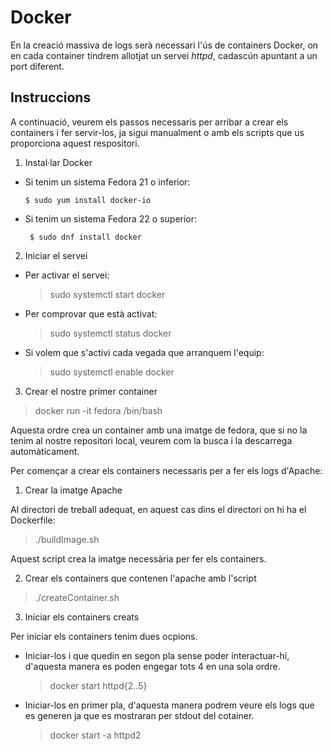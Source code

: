 # Docker

En la creació massiva de logs serà necessari l'ús de containers Docker, on en cada container tindrem allotjat un servei *httpd*, cadascún apuntant 
a un port diferent.

## Instruccions

A continuació, veurem els passos necessaris per arribar a crear els containers i fer servir-los, ja sigui manualment o amb els scripts
que us proporciona aquest respositori.

1.  Instal·lar Docker

  * Si tenim un sistema Fedora 21 o inferior:
 
    ```
    $ sudo yum install docker-io
    ```
  
  * Si tenim un sistema Fedora 22 o superior:
  
    ```
     $ sudo dnf install docker
    ``` 

2.  Iniciar el servei

  * Per activar el servei:
  
    > sudo systemctl start docker
  
  * Per comprovar que està activat:
  
    > sudo systemctl status docker
    
  * Si volem que s'activi cada vegada que arranquem l'equip:
  
    > sudo systemctl enable docker
    

3. Crear el nostre primer container

  > docker run -it fedora /bin/bash
  
  Aquesta ordre crea un container amb una imatge de fedora, que si no la tenim al nostre repositori local, veurem com la busca i la
  descarrega automàticament.

Per començar a crear els containers necessaris per a fer els logs d'Apache:

1. Crear la imatge Apache

  Al directori de treball adequat, en aquest cas dins el directori on hi ha el Dockerfile:
  
  > ./buildImage.sh
  
  Aquest script crea la imatge necessària per fer els containers.
  
2. Crear els containers que contenen l'apache amb l'script
 
  > ./createContainer.sh

3. Iniciar els containers creats

 Per iniciar els containers tenim dues ocpions.
 
 * Iniciar-los i que quedin en segon pla sense poder interactuar-hi, d'aquesta manera es poden engegar tots 4 en una sola ordre.
 
   > docker start httpd{2..5}

 * Iniciar-los en primer pla, d'aquesta manera podrem veure els logs que es generen ja que es mostraran per stdout del cotainer.

   > docker start -a httpd2
 


 

  
